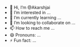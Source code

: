 - 👋 Hi, I’m @Akarshjai
- 👀 I’m interested in ...
- 🌱 I’m currently learning ...
- 💞️ I’m looking to collaborate on ...
- 📫 How to reach me ...
- 😄 Pronouns: ...
- ⚡ Fun fact: ...

<!---
Akarshjai/Akarshjai is a ✨ special ✨ repository because its `README.md` (this file) appears on your GitHub profile.
You can click the Preview link to take a look at your changes.
--->
